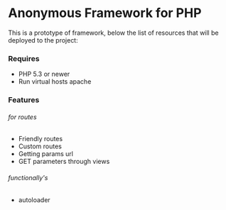 Anonymous Framework for PHP
===============================

This is a prototype of framework, below the list of resources that will be deployed to the project:


### Requires #####
*	PHP 5.3 or newer
*	Run virtual hosts apache




### Features ######

###### for routes
*	Friendly routes
*	Custom routes
*	Getting params url
*	GET parameters through views

###### functionally's
*	autoloader






